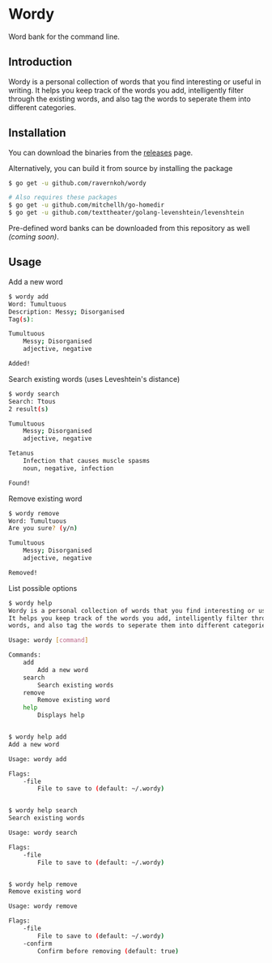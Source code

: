 # Wordy
Word bank for the command line.

## Introduction
Wordy is a personal collection of words that you find interesting or useful in writing.
It helps you keep track of the words you add, intelligently filter through the existing
words, and also tag the words to seperate them into different categories.

## Installation
You can download the binaries from the [releases](https://github.com/ravernkoh/wordy/releases)
page.

Alternatively, you can build it from source by installing the package
```bash
$ go get -u github.com/ravernkoh/wordy

# Also requires these packages
$ go get -u github.com/mitchellh/go-homedir
$ go get -u github.com/texttheater/golang-levenshtein/levenshtein
```

Pre-defined word banks can be downloaded from this repository as well *(coming soon)*.


## Usage
Add a new word
```bash
$ wordy add
Word: Tumultuous
Description: Messy; Disorganised
Tag(s): 

Tumultuous
	Messy; Disorganised
	adjective, negative

Added!
```

Search existing words (uses Leveshtein's distance)
```bash
$ wordy search
Search: Ttous
2 result(s)

Tumultuous
	Messy; Disorganised
	adjective, negative

Tetanus
	Infection that causes muscle spasms
	noun, negative, infection

Found!
```

Remove existing word
```bash
$ wordy remove
Word: Tumultuous
Are you sure? (y/n)

Tumultuous
	Messy; Disorganised
	adjective, negative

Removed!
```

List possible options
```bash
$ wordy help
Wordy is a personal collection of words that you find interesting or useful in writing.
It helps you keep track of the words you add, intelligently filter through the existing
words, and also tag the words to seperate them into different categories.

Usage: wordy [command]

Commands:
	add
		Add a new word
	search
		Search existing words
	remove
		Remove existing word
	help
		Displays help


$ wordy help add
Add a new word

Usage: wordy add

Flags:
	-file
		File to save to (default: ~/.wordy)


$ wordy help search
Search existing words

Usage: wordy search

Flags:
	-file
		File to save to (default: ~/.wordy)


$ wordy help remove
Remove existing word

Usage: wordy remove

Flags:
	-file
		File to save to (default: ~/.wordy)
	-confirm
		Confirm before removing (default: true)

```
